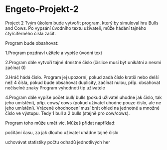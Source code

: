 # Engeto-Projekt-2
Project 2
Tvým úkolem bude vytvořit program, který by simuloval hru Bulls and Cows. Po vypsání úvodního textu uživateli, může hádání tajného čtyřciferného čísla začít.

Program bude obsahovat:

1.Program pozdraví užitele a vypíše úvodní text

2.Program dále vytvoří tajné 4místné číslo (číslice musí být unikátní a nesmí začínat 0)

3.Hráč hádá číslo. Program jej upozorní, pokud zadá číslo kratší nebo delší než 4 čísla, pokud bude obsahovat duplicity, začínat nulou, příp. obsahovat nečíselné znaky
Program vyhodnotí tip uživatele

4.Program dále vypíše počet bull/ bulls (pokud uživatel uhodne jak číslo, tak jeho umístění), příp. cows/ cows (pokud uživatel uhodne pouze číslo, ale ne jeho umístění). 
Vrácené ohodnocení musí brát ohled na jednotné a množné číslo ve výstupu. Tedy 1 bull a 2 bulls (stejně pro cow/cows).


Program toho může umět víc. Můžeš přidat například:

počítání času, za jak dlouho uživatel uhádne tajné číslo

uchovávat statistiky počtu odhadů jednotlivých her